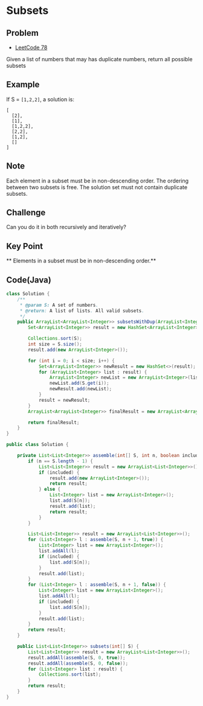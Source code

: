# Subsets

## Problem

- [LeetCode 78](https://oj.leetcode.com/problems/subsets/)

Given a list of numbers that may has duplicate numbers, return all possible subsets

## Example

If S = `[1,2,2]`, a solution is:

```
[
  [2],
  [1],
  [1,2,2],
  [2,2],
  [1,2],
  []
]
```

## Note

Each element in a subset must be in non-descending order.
The ordering between two subsets is free.
The solution set must not contain duplicate subsets.

## Challenge

Can you do it in both recursively and iteratively?

## Key Point

** Elements in a subset must be in non-descending order.**

## Code(Java)

```java
class Solution {
    /**
     * @param S: A set of numbers.
     * @return: A list of lists. All valid subsets.
     */
    public ArrayList<ArrayList<Integer>> subsetsWithDup(ArrayList<Integer> S) {
        Set<ArrayList<Integer>> result = new HashSet<ArrayList<Integer>>();

        Collections.sort(S);
        int size = S.size();
        result.add(new ArrayList<Integer>());

        for (int i = 0; i < size; i++) {
            Set<ArrayList<Integer>> newResult = new HashSet<>(result);
            for (ArrayList<Integer> list : result) {
                ArrayList<Integer> newList = new ArrayList<Integer>(list);
                newList.add(S.get(i));
                newResult.add(newList);
            }
            result = newResult;
        }
        ArrayList<ArrayList<Integer>> finalResult = new ArrayList<ArrayList<Integer>>(result);

        return finalResult;
    }
}

public class Solution {

    private List<List<Integer>> assemble(int[] S, int n, boolean included) {
        if (n == S.length - 1) {
            List<List<Integer>> result = new ArrayList<List<Integer>>();
            if (included) {
                result.add(new ArrayList<Integer>());
                return result;
            } else {
                List<Integer> list = new ArrayList<Integer>();
                list.add(S[n]);
                result.add(list);
                return result;
            }
        }

        List<List<Integer>> result = new ArrayList<List<Integer>>();
        for (List<Integer> l : assemble(S, n + 1, true)) {
            List<Integer> list = new ArrayList<Integer>();
            list.addAll(l);
            if (included) {
                list.add(S[n]);
            }
            result.add(list);
        }
        for (List<Integer> l : assemble(S, n + 1, false)) {
            List<Integer> list = new ArrayList<Integer>();
            list.addAll(l);
            if (included) {
                list.add(S[n]);
            }
            result.add(list);
        }
        return result;
    }

    public List<List<Integer>> subsets(int[] S) {
        List<List<Integer>> result = new ArrayList<List<Integer>>();
        result.addAll(assemble(S, 0, true));
        result.addAll(assemble(S, 0, false));
        for (List<Integer> list : result) {
            Collections.sort(list);
        }
        return result;
    }
}
```
